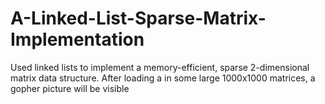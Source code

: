 # A-Linked-List-Sparse-Matrix-Implementation
Used linked lists to implement a memory-efficient, sparse 2-dimensional matrix data structure. 
After loading a in some large 1000x1000 matrices, a gopher picture will be visible
